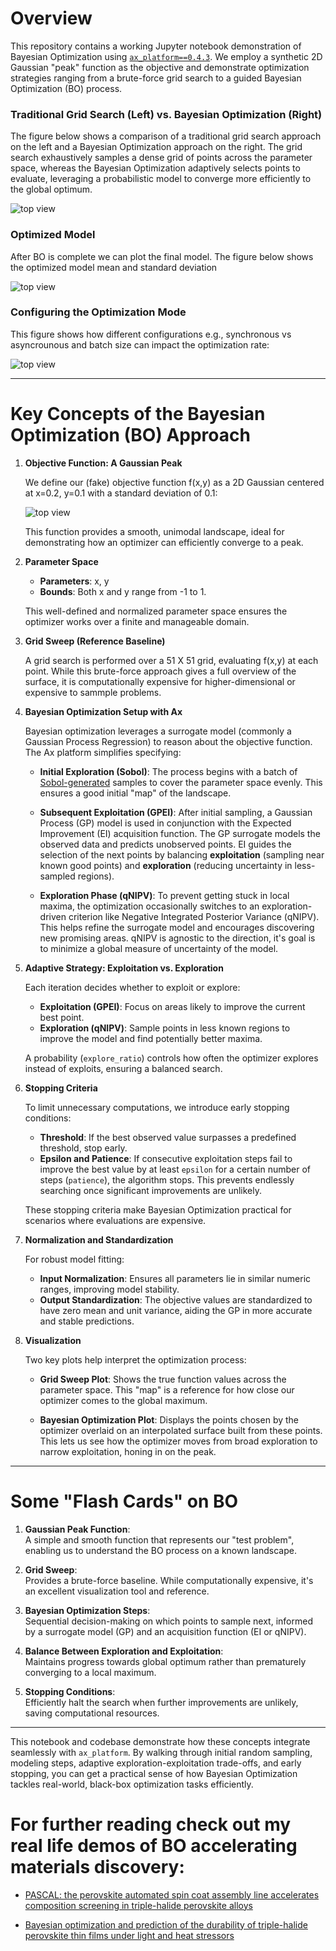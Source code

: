 # Overview
This repository contains a working Jupyter notebook demonstration of Bayesian Optimization using [`ax_platform==0.4.3`](https://github.com/facebook/Ax). We employ a synthetic 2D Gaussian "peak" function as the objective and demonstrate optimization strategies ranging from a brute-force grid search to a guided Bayesian Optimization (BO) process.

### Traditional Grid Search (Left) vs. Bayesian Optimization (Right)

The figure below shows a comparison of a traditional grid search approach on the left and a Bayesian Optimization approach on the right. The grid search exhaustively samples a dense grid of points across the parameter space, whereas the Bayesian Optimization adaptively selects points to evaluate, leveraging a probabilistic model to converge more efficiently to the global optimum.

![top view](figures/output_1.png)

### Optimized Model

After BO is complete we can plot the final model. The figure below shows the optimized model mean and standard deviation

![top view](figures/final_model.png)


### Configuring the Optimization Mode

This figure shows how different configurations e.g., synchronous vs asyncrounous and batch size can impact the optimization rate:

![top view](figures/config_rates.png)

---

# Key Concepts of the Bayesian Optimization (BO) Approach

1. **Objective Function: A Gaussian Peak**

   We define our (fake) objective function f(x,y) as a 2D Gaussian centered at x=0.2, y=0.1 with a standard deviation of 0.1:

   ![top view](figures/gaussian_response.png)

   This function provides a smooth, unimodal landscape, ideal for demonstrating how an optimizer can efficiently converge to a peak.

2. **Parameter Space**

   - **Parameters**: x, y
   - **Bounds**: Both x and y range from -1 to 1.
   
   This well-defined and normalized parameter space ensures the optimizer works over a finite and manageable domain.

3. **Grid Sweep (Reference Baseline)**

   A grid search is performed over a 51 X 51 grid, evaluating f(x,y)  at each point. While this brute-force approach gives a full overview of the surface, it is computationally expensive for higher-dimensional or expensive to sammple problems.

4. **Bayesian Optimization Setup with Ax**

   Bayesian optimization leverages a surrogate model (commonly a Gaussian Process Regression) to reason about the objective function. The Ax platform simplifies specifying:

   - **Initial Exploration (Sobol)**:
     The process begins with a batch of [Sobol-generated](https://en.wikipedia.org/wiki/Variance-based_sensitivity_analysis) samples to cover the parameter space evenly. This ensures a good initial "map" of the landscape.

   - **Subsequent Exploitation (GPEI)**:
     After initial sampling, a Gaussian Process (GP) model is used in conjunction with the Expected Improvement (EI) acquisition function. The GP surrogate models the observed data and predicts unobserved points. EI guides the selection of the next points by balancing **exploitation** (sampling near known good points) and **exploration** (reducing uncertainty in less-sampled regions).

   - **Exploration Phase (qNIPV)**:
     To prevent getting stuck in local maxima, the optimization occasionally switches to an exploration-driven criterion like Negative Integrated Posterior Variance (qNIPV). This helps refine the surrogate model and encourages discovering new promising areas. qNIPV is agnostic to the direction, it's goal is to minimize a global measure of uncertainty of the model.

5. **Adaptive Strategy: Exploitation vs. Exploration**

   Each iteration decides whether to exploit or explore:
   
   - **Exploitation (GPEI)**: Focus on areas likely to improve the current best point.  
   - **Exploration (qNIPV)**: Sample points in less known regions to improve the model and find potentially better maxima.

   A probability (`explore_ratio`) controls how often the optimizer explores instead of exploits, ensuring a balanced search.

6. **Stopping Criteria**

   To limit unnecessary computations, we introduce early stopping conditions:
   
   - **Threshold**: If the best observed value surpasses a predefined threshold, stop early.
   - **Epsilon and Patience**: If consecutive exploitation steps fail to improve the best value by at least `epsilon` for a certain number of steps (`patience`), the algorithm stops. This prevents endlessly searching once significant improvements are unlikely.

   These stopping criteria make Bayesian Optimization practical for scenarios where evaluations are expensive.

7. **Normalization and Standardization**

   For robust model fitting:
   
   - **Input Normalization**: Ensures all parameters lie in similar numeric ranges, improving model stability.
   - **Output Standardization**: The objective values are standardized to have zero mean and unit variance, aiding the GP in more accurate and stable predictions.

8. **Visualization**

   Two key plots help interpret the optimization process:
   
   - **Grid Sweep Plot**: Shows the true function values across the parameter space. This "map" is a reference for how close our optimizer comes to the global maximum.
   
   - **Bayesian Optimization Plot**: Displays the points chosen by the optimizer overlaid on an interpolated surface built from these points. This lets us see how the optimizer moves from broad exploration to narrow exploitation, honing in on the peak.

---

# Some "Flash Cards" on BO

1. **Gaussian Peak Function**:  
   A simple and smooth function that represents our "test problem", enabling us to understand the BO process on a known landscape.

2. **Grid Sweep**:  
   Provides a brute-force baseline. While computationally expensive, it's an excellent visualization tool and reference.

3. **Bayesian Optimization Steps**:  
   Sequential decision-making on which points to sample next, informed by a surrogate model (GP) and an acquisition function (EI or qNIPV).

4. **Balance Between Exploration and Exploitation**:  
   Maintains progress towards global optimum rather than prematurely converging to a local maximum.

5. **Stopping Conditions**:  
   Efficiently halt the search when further improvements are unlikely, saving computational resources.

---

This notebook and codebase demonstrate how these concepts integrate seamlessly with `ax_platform`. By walking through initial random sampling, modeling steps, adaptive exploration-exploitation trade-offs, and early stopping, you can get a practical sense of how Bayesian Optimization tackles real-world, black-box optimization tasks efficiently.

# For further reading check out my real life demos of BO accelerating materials discovery:

- [PASCAL: the perovskite automated spin coat assembly line accelerates composition screening in triple-halide perovskite alloys](https://pubs.rsc.org/en/content/articlelanding/2024/dd/d4dd00075g)

- [Bayesian optimization and prediction of the durability of triple-halide perovskite thin films under light and heat stressors](https://pubs.rsc.org/en/content/articlelanding/2024/ma/d4ma00747f)

